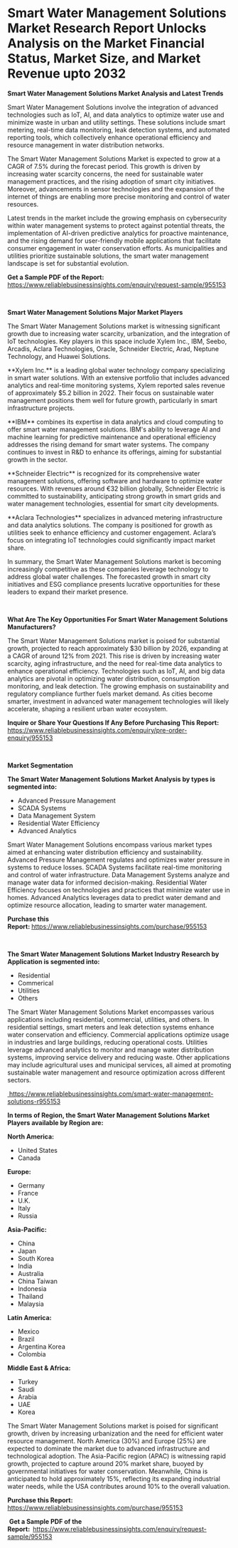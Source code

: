 <p><h1>Smart Water Management Solutions Market Research Report Unlocks Analysis on the Market Financial Status, Market Size, and Market Revenue upto 2032</h1></p><p><strong>Smart Water Management Solutions Market Analysis and Latest Trends</strong></p>
<p><p>Smart Water Management Solutions involve the integration of advanced technologies such as IoT, AI, and data analytics to optimize water use and minimize waste in urban and utility settings. These solutions include smart metering, real-time data monitoring, leak detection systems, and automated reporting tools, which collectively enhance operational efficiency and resource management in water distribution networks.</p><p>The Smart Water Management Solutions Market is expected to grow at a CAGR of 7.5% during the forecast period. This growth is driven by increasing water scarcity concerns, the need for sustainable water management practices, and the rising adoption of smart city initiatives. Moreover, advancements in sensor technologies and the expansion of the internet of things are enabling more precise monitoring and control of water resources.</p><p>Latest trends in the market include the growing emphasis on cybersecurity within water management systems to protect against potential threats, the implementation of AI-driven predictive analytics for proactive maintenance, and the rising demand for user-friendly mobile applications that facilitate consumer engagement in water conservation efforts. As municipalities and utilities prioritize sustainable solutions, the smart water management landscape is set for substantial evolution.</p></p>
<p><strong>Get a Sample PDF of the Report:&nbsp;</strong> <a href="https://www.reliablebusinessinsights.com/enquiry/request-sample/955153?utm_campaign=97&utm_medium=2&utm_source=Github&utm_content=ia&utm_term=18042025&utm_id=smart-water-management-solutions">https://www.reliablebusinessinsights.com/enquiry/request-sample/955153</a></p>
<p>&nbsp;</p>
<p><strong>Smart Water Management Solutions Major Market Players</strong></p>
<p><p>The Smart Water Management Solutions market is witnessing significant growth due to increasing water scarcity, urbanization, and the integration of IoT technologies. Key players in this space include Xylem Inc., IBM, Seebo, Arcadis, Aclara Technologies, Oracle, Schneider Electric, Arad, Neptune Technology, and Huawei Solutions.</p><p>**Xylem Inc.** is a leading global water technology company specializing in smart water solutions. With an extensive portfolio that includes advanced analytics and real-time monitoring systems, Xylem reported sales revenue of approximately $5.2 billion in 2022. Their focus on sustainable water management positions them well for future growth, particularly in smart infrastructure projects.</p><p>**IBM** combines its expertise in data analytics and cloud computing to offer smart water management solutions. IBM's ability to leverage AI and machine learning for predictive maintenance and operational efficiency addresses the rising demand for smart water systems. The company continues to invest in R&D to enhance its offerings, aiming for substantial growth in the sector.</p><p>**Schneider Electric** is recognized for its comprehensive water management solutions, offering software and hardware to optimize water resources. With revenues around €32 billion globally, Schneider Electric is committed to sustainability, anticipating strong growth in smart grids and water management technologies, essential for smart city developments.</p><p>**Aclara Technologies** specializes in advanced metering infrastructure and data analytics solutions. The company is positioned for growth as utilities seek to enhance efficiency and customer engagement. Aclara’s focus on integrating IoT technologies could significantly impact market share.</p><p>In summary, the Smart Water Management Solutions market is becoming increasingly competitive as these companies leverage technology to address global water challenges. The forecasted growth in smart city initiatives and ESG compliance presents lucrative opportunities for these leaders to expand their market presence.</p></p>
<p>&nbsp;</p>
<p><strong>What Are The Key Opportunities For Smart Water Management Solutions Manufacturers?</strong></p>
<p><p>The Smart Water Management Solutions market is poised for substantial growth, projected to reach approximately $30 billion by 2026, expanding at a CAGR of around 12% from 2021. This rise is driven by increasing water scarcity, aging infrastructure, and the need for real-time data analytics to enhance operational efficiency. Technologies such as IoT, AI, and big data analytics are pivotal in optimizing water distribution, consumption monitoring, and leak detection. The growing emphasis on sustainability and regulatory compliance further fuels market demand. As cities become smarter, investment in advanced water management technologies will likely accelerate, shaping a resilient urban water ecosystem.</p></p>
<p><strong>Inquire or Share Your Questions If Any Before Purchasing This Report:</strong> <a href="https://www.reliablebusinessinsights.com/enquiry/pre-order-enquiry/955153?utm_campaign=97&utm_medium=2&utm_source=Github&utm_content=ia&utm_term=18042025&utm_id=smart-water-management-solutions">https://www.reliablebusinessinsights.com/enquiry/pre-order-enquiry/955153</a></p>
<p>&nbsp;</p>
<p><strong>Market Segmentation</strong></p>
<p><strong>The Smart Water Management Solutions Market Analysis by types is segmented into:</strong></p>
<p><ul><li>Advanced Pressure Management</li><li>SCADA Systems</li><li>Data Management System</li><li>Residential Water Efficiency</li><li>Advanced Analytics</li></ul></p>
<p><p>Smart Water Management Solutions encompass various market types aimed at enhancing water distribution efficiency and sustainability. Advanced Pressure Management regulates and optimizes water pressure in systems to reduce losses. SCADA Systems facilitate real-time monitoring and control of water infrastructure. Data Management Systems analyze and manage water data for informed decision-making. Residential Water Efficiency focuses on technologies and practices that minimize water use in homes. Advanced Analytics leverages data to predict water demand and optimize resource allocation, leading to smarter water management.</p></p>
<p><strong>Purchase this Report:&nbsp;</strong><a href="https://www.reliablebusinessinsights.com/purchase/955153?utm_campaign=97&utm_medium=2&utm_source=Github&utm_content=ia&utm_term=18042025&utm_id=smart-water-management-solutions">https://www.reliablebusinessinsights.com/purchase/955153</a></p>
<p>&nbsp;</p>
<p><strong>The Smart Water Management Solutions Market Industry Research by Application is segmented into:</strong></p>
<p><ul><li>Residential</li><li>Commerical</li><li>Utilities</li><li>Others</li></ul></p>
<p><p>The Smart Water Management Solutions Market encompasses various applications including residential, commercial, utilities, and others. In residential settings, smart meters and leak detection systems enhance water conservation and efficiency. Commercial applications optimize usage in industries and large buildings, reducing operational costs. Utilities leverage advanced analytics to monitor and manage water distribution systems, improving service delivery and reducing waste. Other applications may include agricultural uses and municipal services, all aimed at promoting sustainable water management and resource optimization across different sectors.</p></p>
<p><a href="https://www.reliablebusinessinsights.com/smart-water-management-solutions-r955153?utm_campaign=97&utm_medium=2&utm_source=Github&utm_content=ia&utm_term=18042025&utm_id=smart-water-management-solutions">&nbsp;https://www.reliablebusinessinsights.com/smart-water-management-solutions-r955153</a></p>
<p><strong>In terms of Region, the Smart Water Management Solutions Market Players available by Region are:</strong></p>
<p>
    <p> <strong> North America: </strong>
        <ul>
            <li>United States</li>
            <li>Canada</li>
        </ul>
        </p> 
    <p> <strong> Europe: </strong>
        <ul>
            <li>Germany</li>
            <li>France</li>
            <li>U.K.</li>
            <li>Italy</li>
            <li>Russia</li>
        </ul>
        </p> 
    <p> <strong> Asia-Pacific: </strong>
        <ul>
            <li>China</li>
            <li>Japan</li>
            <li>South Korea</li>
            <li>India</li>
            <li>Australia</li>
            <li>China Taiwan</li>
            <li>Indonesia</li>
            <li>Thailand</li>
            <li>Malaysia</li>
        </ul>
        </p> 
    <p> <strong> Latin America: </strong>
        <ul>
            <li>Mexico</li>
            <li>Brazil</li>
            <li>Argentina Korea</li>
            <li>Colombia</li>
        </ul>
        </p> 
    <p> <strong> Middle East & Africa: </strong>
        <ul>
            <li>Turkey</li>
            <li>Saudi</li>
            <li>Arabia</li>
            <li>UAE</li>
            <li>Korea</li>
        </ul>
    </p>
    </p>
<p><p>The Smart Water Management Solutions market is poised for significant growth, driven by increasing urbanization and the need for efficient water resource management. North America (30%) and Europe (25%) are expected to dominate the market due to advanced infrastructure and technological adoption. The Asia-Pacific region (APAC) is witnessing rapid growth, projected to capture around 20% market share, buoyed by governmental initiatives for water conservation. Meanwhile, China is anticipated to hold approximately 15%, reflecting its expanding industrial water needs, while the USA contributes around 10% to the overall valuation.</p></p>
<p><strong>Purchase this Report: </strong><a href="https://www.reliablebusinessinsights.com/purchase/955153?utm_campaign=97&utm_medium=2&utm_source=Github&utm_content=ia&utm_term=18042025&utm_id=smart-water-management-solutions">https://www.reliablebusinessinsights.com/purchase/955153</a></p>
<p>&nbsp;<strong>Get a Sample PDF of the Report:&nbsp;&nbsp;</strong><a href="https://www.reliablebusinessinsights.com/enquiry/request-sample/955153?utm_campaign=97&utm_medium=2&utm_source=Github&utm_content=ia&utm_term=18042025&utm_id=smart-water-management-solutions">https://www.reliablebusinessinsights.com/enquiry/request-sample/955153</a></p>
<p><strong></strong></p>
<p><p></p><p></p><p></p></p>